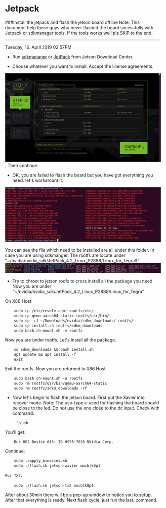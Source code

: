 # Jetpack
###Install the jetpack and flash the jetson board offline
Note: This document help those guys who never flashed the board sucessfully with Jetpack or sdkmanager tools. If the tools works well pls SKIP to the end.

***
Tuesday, 16. April 2019 02:57PM 

- Run [sdkmanager](https://developer.nvidia.com/embedded/downloads)  or [JetPack](https://developer.nvidia.com/embedded/downloads) from Jetson Download Center.

-  Choose whatever you want to install. Accept the license agreements.

![](imgs/20190416-150043.png) . Then continue 
	
- OK, you are failed to flash the board but you have got everything you need. let's workarount it.

![](imgs/20190416-151042.png)

You can see the file which need to be installed are all under this folder. In case you are using sdkmanger. The rootfs are locate under "~/nvidia/nvidia_sdk/JetPack_4.2_Linux_P2888/Linux_for_Tegra$"
![](imgs/20190416-151308.png)

- Try to chroot to jetson roofs to cross install all the package you need. Now you are under "~/nvidia/nvidia_sdk/JetPack_4.2_Linux_P2888/Linux_for_Tegra"

On X86 Host:

		sudo cp /etc/resolv.conf rootfs/etc/
		sudo cp qemu-aarch64-static rootfs/usr/bin/
		sudo cp -rf ~/Downloads/nvidia/sdkm_downloads/ rootfs/
		sudo cp install.sh rootfs/sdkm_downloads
		sudo bash ch-mount.sh -m rootfs
	
Now you are under rootfs. Let's install all the package.

		cd sdkm_downloads && bash install.sh
		apt update && apt install -f
		exit

Exit the rootfs. Now you are returned to X86 Host.

		sudo bash ch-mount.sh -u rootfs
		sudo rm rootfs/usr/bin/qemu-aarch64-static
		sudo rm rootfs/sdkm_downloads -rf

- Now let's begin to flash the jetson board. First put the Xavier into recover mode. 
Note: The usb-type-c used for flashing the board should be close to the led. Do not use the one close to the dc input. Check with command:

		lsusb
You'll get:

		Bus 002 Device 015: ID 0955:7020 NVidia Corp. 
Continue:

		sudo ./apply_binaries.sh
		sudo ./flash.sh jetson-xavier mmcblk0p1

	For TX2: 

		sudo ./flash.sh jetson-tx2 mmcblk0p1
		
After about 30min there will be a pop-up window to notice you to setup. After that everything is ready. Next flash cycle, just run the last. command.